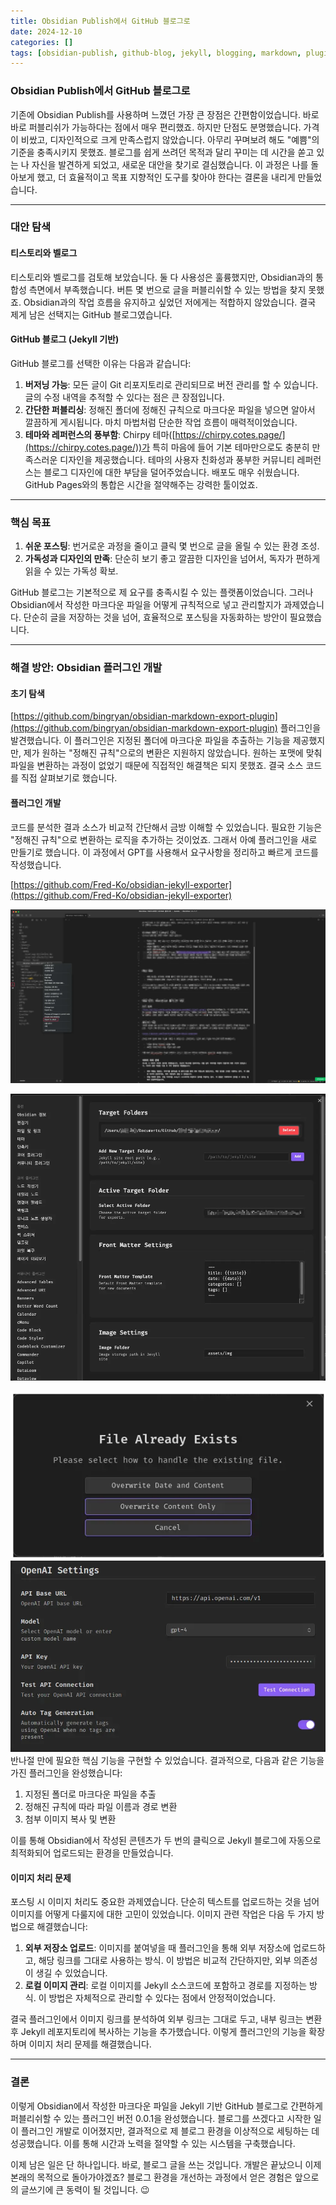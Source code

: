 ```yaml
---
title: Obsidian Publish에서 GitHub 블로그로
date: 2024-12-10
categories: []
tags: [obsidian-publish, github-blog, jekyll, blogging, markdown, plugin-development, version-control, git, user-experience, content-publishing]
---
```

### Obsidian Publish에서 GitHub 블로그로

기존에 Obsidian Publish를 사용하며 느꼈던 가장 큰 장점은 간편함이었습니다. 바로바로 퍼블리쉬가 가능하다는 점에서 매우 편리했죠. 하지만 단점도 분명했습니다. 가격이 비쌌고, 디자인적으로 크게 만족스럽지 않았습니다. 아무리 꾸며보려 해도 "예쁨"의 기준을 충족시키지 못했죠. 블로그를 쉽게 쓰려던 목적과 달리 꾸미는 데 시간을 쏟고 있는 나 자신을 발견하게 되었고, 새로운 대안을 찾기로 결심했습니다. 이 과정은 나를 돌아보게 했고, 더 효율적이고 목표 지향적인 도구를 찾아야 한다는 결론을 내리게 만들었습니다.

---

### 대안 탐색

#### 티스토리와 벨로그
티스토리와 벨로그를 검토해 보았습니다. 둘 다 사용성은 훌륭했지만, Obsidian과의 통합성 측면에서 부족했습니다. 버튼 몇 번으로 글을 퍼블리쉬할 수 있는 방법을 찾지 못했죠. Obsidian과의 작업 흐름을 유지하고 싶었던 저에게는 적합하지 않았습니다. 결국 제게 남은 선택지는 GitHub 블로그였습니다.

#### GitHub 블로그 (Jekyll 기반)
GitHub 블로그를 선택한 이유는 다음과 같습니다:

1. **버저닝 가능**: 모든 글이 Git 리포지토리로 관리되므로 버전 관리를 할 수 있습니다. 글의 수정 내역을 추적할 수 있다는 점은 큰 장점입니다.
2. **간단한 퍼블리싱**: 정해진 폴더에 정해진 규칙으로 마크다운 파일을 넣으면 알아서 깔끔하게 게시됩니다. 마치 마법처럼 단순한 작업 흐름이 매력적이었습니다.
3. **테마와 레퍼런스의 풍부함**: Chirpy 테마([https://chirpy.cotes.page/](https://chirpy.cotes.page/))가 특히 마음에 들어 기본 테마만으로도 충분히 만족스러운 디자인을 제공했습니다. 테마의 사용자 친화성과 풍부한 커뮤니티 레퍼런스는 블로그 디자인에 대한 부담을 덜어주었습니다. 배포도 매우 쉬웠습니다. GitHub Pages와의 통합은 시간을 절약해주는 강력한 툴이었죠.

---

### 핵심 목표

1. **쉬운 포스팅**: 번거로운 과정을 줄이고 클릭 몇 번으로 글을 올릴 수 있는 환경 조성.
2. **가독성과 디자인의 만족**: 단순히 보기 좋고 깔끔한 디자인을 넘어서, 독자가 편하게 읽을 수 있는 가독성 확보.

GitHub 블로그는 기본적으로 제 요구를 충족시킬 수 있는 플랫폼이었습니다. 그러나 Obsidian에서 작성한 마크다운 파일을 어떻게 규칙적으로 넣고 관리할지가 과제였습니다. 단순히 글을 저장하는 것을 넘어, 효율적으로 포스팅을 자동화하는 방안이 필요했습니다.

---

### 해결 방안: Obsidian 플러그인 개발

#### 초기 탐색
[https://github.com/bingryan/obsidian-markdown-export-plugin](https://github.com/bingryan/obsidian-markdown-export-plugin) 플러그인을 발견했습니다. 이 플러그인은 지정된 폴더에 마크다운 파일을 추출하는 기능을 제공했지만, 제가 원하는 "정해진 규칙"으로의 변환은 지원하지 않았습니다. 원하는 포맷에 맞춰 파일을 변환하는 과정이 없었기 때문에 직접적인 해결책은 되지 못했죠. 결국 소스 코드를 직접 살펴보기로 했습니다.

#### 플러그인 개발
코드를 분석한 결과 소스가 비교적 간단해서 금방 이해할 수 있었습니다. 필요한 기능은 "정해진 규칙"으로 변환하는 로직을 추가하는 것이었죠. 그래서 아예 플러그인을 새로 만들기로 했습니다. 이 과정에서 GPT를 사용해서 요구사항을 정리하고 빠르게 코드를 작성했습니다.

[https://github.com/Fred-Ko/obsidian-jekyll-exporter](https://github.com/Fred-Ko/obsidian-jekyll-exporter)

![](assets/img/pasted-image-20241210200020.webp)

![](assets/img/pasted-image-20241210210713.webp)

![](assets/img/pasted-image-20241211013304.png)
![](assets/img/pasted-image-20241211030549.png)
반나절 만에 필요한 핵심 기능을 구현할 수 있었습니다. 결과적으로, 다음과 같은 기능을 가진 플러그인을 완성했습니다:

1. 지정된 폴더로 마크다운 파일을 추출
2. 정해진 규칙에 따라 파일 이름과 경로 변환
3. 첨부 이미지 복사 및 변환

이를 통해 Obsidian에서 작성된 콘텐츠가 두 번의 클릭으로 Jekyll 블로그에 자동으로 최적화되어 업로드되는 환경을 만들었습니다.

#### 이미지 처리 문제
포스팅 시 이미지 처리도 중요한 과제였습니다. 단순히 텍스트를 업로드하는 것을 넘어 이미지를 어떻게 다룰지에 대한 고민이 있었습니다. 이미지 관련 작업은 다음 두 가지 방법으로 해결했습니다:

1. **외부 저장소 업로드**: 이미지를 붙여넣을 때 플러그인을 통해 외부 저장소에 업로드하고, 해당 링크를 그대로 사용하는 방식. 이 방법은 비교적 간단하지만, 외부 의존성이 생길 수 있었습니다.
2. **로컬 이미지 관리**: 로컬 이미지를 Jekyll 소스코드에 포함하고 경로를 지정하는 방식. 이 방법은 자체적으로 관리할 수 있다는 점에서 안정적이었습니다.

결국 플러그인에서 이미지 링크를 분석하여 외부 링크는 그대로 두고, 내부 링크는 변환 후 Jekyll 레포지토리에 복사하는 기능을 추가했습니다. 이렇게 플러그인의 기능을 확장하며 이미지 처리 문제를 해결했습니다.

---
### 결론

이렇게 Obsidian에서 작성한 마크다운 파일을 Jekyll 기반 GitHub 블로그로 간편하게 퍼블리쉬할 수 있는 플러그인 버전 0.0.1을 완성했습니다. 블로그를 쓰겠다고 시작한 일이 플러그인 개발로 이어졌지만, 결과적으로 제 블로그 환경을 이상적으로 세팅하는 데 성공했습니다. 이를 통해 시간과 노력을 절약할 수 있는 시스템을 구축했습니다.

이제 남은 일은 단 하나입니다. 바로, 블로그 글을 쓰는 것입니다. 개발은 끝났으니 이제 본래의 목적으로 돌아가야겠죠? 블로그 환경을 개선하는 과정에서 얻은 경험은 앞으로의 글쓰기에 큰 동력이 될 것입니다. 😉